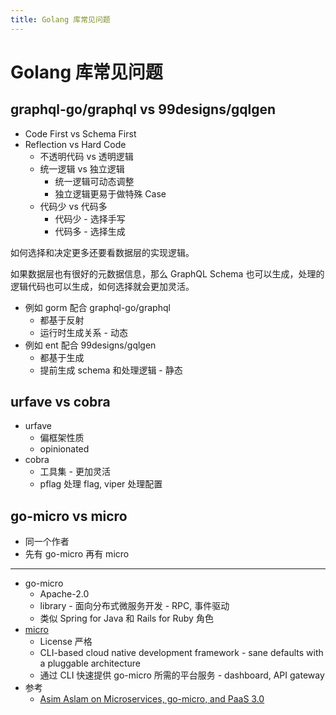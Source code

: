 ```yaml
---
title: Golang 库常见问题
---
```


# Golang 库常见问题

## graphql-go/graphql vs 99designs/gqlgen

- Code First vs Schema First
- Reflection vs Hard Code
  - 不透明代码 vs 透明逻辑
  - 统一逻辑 vs 独立逻辑
    - 统一逻辑可动态调整
    - 独立逻辑更易于做特殊 Case
  - 代码少 vs 代码多
    - 代码少 - 选择手写
    - 代码多 - 选择生成

如何选择和决定更多还要看数据层的实现逻辑。

如果数据层也有很好的元数据信息，那么 GraphQL Schema 也可以生成，处理的逻辑代码也可以生成，如何选择就会更加灵活。

- 例如 gorm 配合 graphql-go/graphql
  - 都基于反射
  - 运行时生成关系 - 动态
- 例如 ent 配合 99designs/gqlgen
  - 都基于生成
  - 提前生成 schema 和处理逻辑 - 静态

## urfave vs cobra

- urfave
  - 偏框架性质
  - opinionated
- cobra
  - 工具集 - 更加灵活
  - pflag 处理 flag, viper 处理配置

## go-micro vs micro

- 同一个作者
- 先有 go-micro 再有 micro

---

- go-micro
  - Apache-2.0
  - library - 面向分布式微服务开发 - RPC, 事件驱动
  - 类似 Spring for Java 和 Rails for Ruby 角色
- [micro](https://github.com/micro/micro)
  - License 严格
  - CLI-based cloud native development framework - sane defaults with a pluggable architecture
  - 通过 CLI 快速提供 go-micro 所需的平台服务 - dashboard, API gateway
- 参考
  - [Asim Aslam on Microservices, go-micro, and PaaS 3.0](https://www.infoq.com/podcasts/microservices-go-micro-paas3/)
